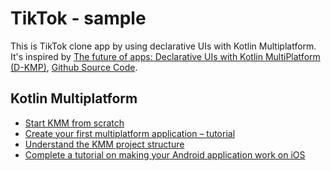 # TikTok - sample

This is TikTok clone app by using declarative UIs with Kotlin Multiplatform.
It's inspired by [The future of apps:
Declarative UIs with Kotlin MultiPlatform (D-KMP)](https://danielebaroncelli.medium.com/the-future-of-apps-declarative-uis-with-kotlin-multiplatform-d-kmp-part-1-3-c0e1530a5343), [Github Source Code](https://github.com/dbaroncelli/D-KMP-sample).

## Kotlin Multiplatform

- [Start KMM from scratch](https://kotlinlang.org/docs/kmm-getting-started.html#start-kmm-from-scratch)
- [Create your first multiplatform application – tutorial](https://kotlinlang.org/docs/kmm-create-first-app.html)
- [Understand the KMM project structure](https://kotlinlang.org/docs/kmm-understand-project-structure.html)
- [Complete a tutorial on making your Android application work on iOS](https://kotlinlang.org/docs/kmm-integrate-in-existing-app.html)
